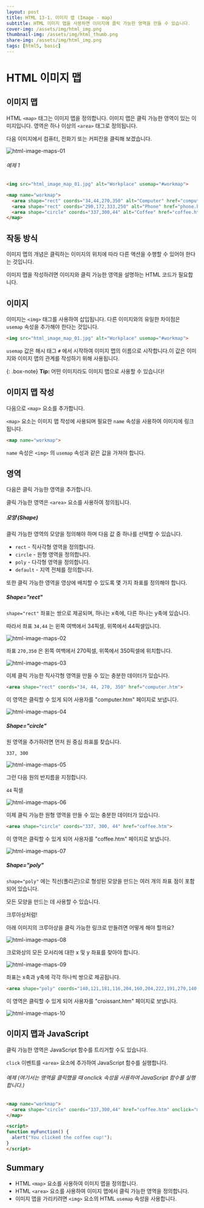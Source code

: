 ```yaml
---
layout: post
title: HTML 13-1. 이미지 맵 (Image - map)
subtitle: HTML 이미지 맵을 사용하면 이미지에 클릭 가능한 영역을 만들 수 있습니다.
cover-img: /assets/img/html_img.png
thumbnail-img: /assets/img/html_thumb.png
share-img: /assets/img/html_img.png
tags: [html5, basic]
---
```


# HTML 이미지 맵

## 이미지 맵

HTML ```<map>``` 태그는 이미지 맵을 정의합니다. 이미지 맵은 클릭 가능한 영역이 있는 이미지입니다. 영역은 하나 이상의 ```<area>``` 태그로 정의됩니다.

다음 이미지에서 컴퓨터, 전화기 또는 커피잔을 클릭해 보겠습니다.

![html-image-maps-01](https://github.com/devJiraynor/devJiraynor.github.io/blob/master/assets/img/html/html_image_map_01.jpg?raw=true)

###### 예제 1

```html
<img src="html_image_map_01.jpg" alt="Workplace" usemap="#workmap">

<map name="workmap">
  <area shape="rect" coords="34,44,270,350" alt="Computer" href="computer.htm">
  <area shape="rect" coords="290,172,333,250" alt="Phone" href="phone.htm">
  <area shape="circle" coords="337,300,44" alt="Coffee" href="coffee.htm">
</map>
```

## 작동 방식

이미지 맵의 개념은 클릭하는 이미지의 위치에 따라 다른 액션을 수행할 수 있어야 한다는 것입니다.

이미지 맵을 작성하려면 이미지와 클릭 가능한 영역을 설명하는 HTML 코드가 필요합니다.

## 이미지

이미지는 ```<img>``` 태그를 사용하여 삽입됩니다. 다른 이미지와의 유일한 차이점은 ```usemap``` 속성을 추가해야 한다는 것입니다.

```html
<img src="html_image_map_01.jpg" alt="Workplace" usemap="#workmap">
```

```usemap``` 값은 해시 태그 ```#``` 에서 시작하여 이미지 맵의 이름으로 시작합니다.이 값은 이미지와 이미지 맵의 관계를 작성하기 위해 사용됩니다.

{: .box-note}
**Tip:** 어떤 이미지라도 이미지 맵으로 사용할 수 있습니다!

## 이미지 맵 작성

다음으로 ```<map>``` 요소를 추가합니다.

```<map>``` 요소는 이미지 맵 작성에 사용되며 필요한 ```name``` 속성을 사용하여 이미지에 링크됩니다.

```html
<map name="workmap">
```

```name``` 속성은 ```<img>``` 의 ```usemap``` 속성과 같은 값을 가져야 합니다.

## 영역

다음은 클릭 가능한 영역을 추가합니다.

클릭 가능한 영역은 ```<area>``` 요소를 사용하여 정의됩니다.

##### 모양 (Shape)

클릭 가능한 영역의 모양을 정의해야 하며 다음 값 중 하나를 선택할 수 있습니다.

+ ```rect``` - 직사각형 영역을 정의합니다.
+ ```circle``` - 원형 영역을 정의합니다.
+ ```poly``` - 다각형 영역을 정의합니다.
+ ```default``` - 지역 전체를 정의합니다.

또한 클릭 가능한 영역을 영상에 배치할 수 있도록 몇 가지 좌표를 정의해야 합니다.

##### Shape="rect"

```shape="rect"``` 좌표는 쌍으로 제공되며, 하나는 x축에, 다른 하나는 y축에 있습니다.

따라서 좌표 ```34,44``` 는 왼쪽 여백에서 34픽셀, 위쪽에서 44픽셀입니다.

![html-image-maps-02](https://github.com/devJiraynor/devJiraynor.github.io/blob/master/assets/img/html/html_image_map_02.png?raw=true)

좌표 ```270,350``` 은 왼쪽 여백에서 270픽셀, 위쪽에서 350픽셀에 위치합니다.

![html-image-maps-03](https://github.com/devJiraynor/devJiraynor.github.io/blob/master/assets/img/html/html_image_map_03.png?raw=true)

이제 클릭 가능한 직사각형 영역을 만들 수 있는 충분한 데이터가 있습니다.

```html
<area shape="rect" coords="34, 44, 270, 350" href="computer.htm">
```

이 영역은 클릭할 수 있게 되어 사용자를 "computer.htm" 페이지로 보냅니다.

![html-image-maps-04](https://github.com/devJiraynor/devJiraynor.github.io/blob/master/assets/img/html/html_image_map_04.png?raw=true)

##### Shape="circle"

원 영역을 추가하려면 먼저 원 중심 좌표를 찾습니다.

```337, 300```

![html-image-maps-05](https://github.com/devJiraynor/devJiraynor.github.io/blob/master/assets/img/html/html_image_map_05.png?raw=true)

그런 다음 원의 반지름을 지정합니다.

```44``` 픽셀

![html-image-maps-06](https://github.com/devJiraynor/devJiraynor.github.io/blob/master/assets/img/html/html_image_map_06.png?raw=true)

이제 클릭 가능한 원형 영역을 만들 수 있는 충분한 데이터가 있습니다.

```html
<area shape="circle" coords="337, 300, 44" href="coffee.htm">
```

이 영역은 클릭할 수 있게 되어 사용자를 "coffee.htm" 페이지로 보냅니다.

![html-image-maps-07](https://github.com/devJiraynor/devJiraynor.github.io/blob/master/assets/img/html/html_image_map_07.png?raw=true)

##### Shape="poly"

```shape="poly"``` 에는 직선(폴리곤)으로 형성된 모양을 만드는 여러 개의 좌표 점이 포함되어 있습니다.

모든 모양을 만드는 데 사용할 수 있습니다.

크루아상처럼!

아래 이미지의 크루아상을 클릭 가능한 링크로 만들려면 어떻게 해야 할까요?

![html-image-maps-08](https://github.com/devJiraynor/devJiraynor.github.io/blob/master/assets/img/html/html_image_map_08.jpg?raw=true)

크로와상의 모든 모서리에 대한 x 및 y 좌표를 찾아야 합니다.

![html-image-maps-09](https://github.com/devJiraynor/devJiraynor.github.io/blob/master/assets/img/html/html_image_map_09.png?raw=true)

좌표는 x축과 y축에 각각 하나씩 쌍으로 제공됩니다.

```html
<area shape="poly" coords="140,121,181,116,204,160,204,222,191,270,140,329,85,355,58,352,37,322,40,259,103,161,128,147" href="croissant.htm">
```

이 영역은 클릭할 수 있게 되어 사용자를 "croissant.htm" 페이지로 보냅니다.

![html-image-maps-10](https://github.com/devJiraynor/devJiraynor.github.io/blob/master/assets/img/html/html_image_map_10.png?raw=true)

## 이미지 맵과 JavaScript

클릭 가능한 영역은 JavaScript 함수를 트리거할 수도 있습니다.

```click``` 이벤트를 ```<area>``` 요소에 추가하여 JavaScript 함수를 실행합니다.

###### 예제 (여기서는 영역을 클릭했을 때 onclick 속성을 사용하여 JavaScript 함수를 실행합니다.)

```html
<map name="workmap">
  <area shape="circle" coords="337,300,44" href="coffee.htm" onclick="myFunction()">
</map>

<script>
function myFunction() {
  alert("You clicked the coffee cup!");
}
</script>
```

## Summary

+ HTML ```<map>``` 요소를 사용하여 이미지 맵을 정의합니다.
+ HTML ```<area>``` 요소를 사용하여 이미지 맵에서 클릭 가능한 영역을 정의합니다.
+ 이미지 맵을 가리키려면 ```<img>``` 요소의 HTML ```usemap``` 속성을 사용합니다.

